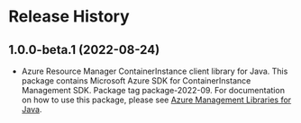 # Release History

## 1.0.0-beta.1 (2022-08-24)

- Azure Resource Manager ContainerInstance client library for Java. This package contains Microsoft Azure SDK for ContainerInstance Management SDK.  Package tag package-2022-09. For documentation on how to use this package, please see [Azure Management Libraries for Java](https://aka.ms/azsdk/java/mgmt).
